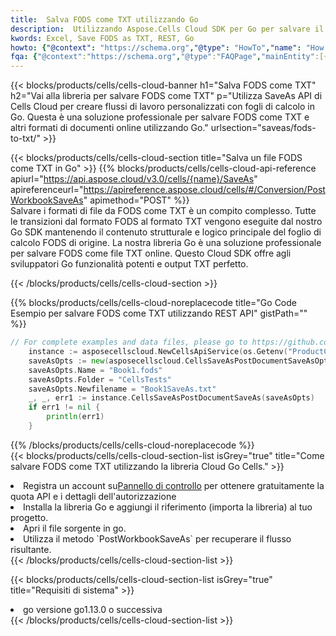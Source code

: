 ```yaml
---
title:  Salva FODS come TXT utilizzando Go
description:  Utilizzando Aspose.Cells Cloud SDK per Go per salvare il file in formato FODS come file in formato TXT.
kwords: Excel, Save FODS as TXT, REST, Go
howto: {"@context": "https://schema.org","@type": "HowTo","name": "How to save FODS as TXT using the Cells Cloud Go library.","description": "How to save FODS as TXT using the Cells Cloud Go library.","image": {"@type": "ImageObject"},"url": "/go/saveas/fods-to-txt/","step": [{ "@type": "HowToStep","name": "How to save FODS as TXT using the Cells Cloud Go library. step 1", "image": {"@type": "ImageObject",},"url": "/go/saveas/fods-to-txt/","text": "Register an account at <a href='https://dashboard.aspose.cloud/'>Dashboard</a> to get free API quota & authorization details",},{ "@type": "HowToStep","name": "How to save FODS as TXT using the Cells Cloud Go library. step 1", "image": {"@type": "ImageObject",},"url": "/go/saveas/fods-to-txt/","text": "Install Go library and add the reference (import the library) to your project.",},{ "@type": "HowToStep","name": "How to save FODS as TXT using the Cells Cloud Go library. step 1", "image": {"@type": "ImageObject",},"url": "/go/saveas/fods-to-txt/","text": "Open the source file in go.",},{ "@type": "HowToStep","name": "How to save FODS as TXT using the Cells Cloud Go library. step 1", "image": {"@type": "ImageObject",},"url": "/go/saveas/fods-to-txt/","text": "Use the `PostWorkbookSaveAs` method to retrieve the resulting stream.",}, ],"supply": {"@type": "HowToSupply","name": "document"},"tool": [{"@type": "HowToTool","name": "Goland, Visual Studio Code, Eclipse"},{"@type": "HowToTool","name": "Aspose Cells"}],"totalTime": "PT6M"}
fqa: {"@context":"https://schema.org","@type":"FAQPage","mainEntity":[{"@type":"Question","name":"Why save file as other formats file in C# using REST API?","acceptedAnswer":{"@type":"Answer","text":"Documents are encoded in many ways, and some files may be incompatible with the software you use. To open and read such files, just save them as appropriate file formats.<br/><ol><li>Install .NET SDK and add the reference (import the library) to your project.</li><li>Open the source file in C# using REST API.</li><li>Call the PostWorkbookSaveAsRequest() method, passing an output filename with required extension.</li><li>Get the result of save as a separate file.</li></ol>"}},{"@type":"Question","name":"What file formats can I save as with your C# library?","acceptedAnswer":{"@type":"Answer","text":"We support a variety of file formats for conversion using .NET library, including XLSX, Excel, xls , PDF, CSV, HTML, Markdown, XML, PNG, JPG, TIFF, Json, TXT and many more."}},{"@type":"Question","name":"What is the maximum allowed file size for conversion using this .NET library?","acceptedAnswer":{"@type":"Answer","text":"There are no file size limits for format conversions using .NET library."}}]}
---
```

{{< blocks/products/cells/cells-cloud-banner h1="Salva FODS come TXT" h2="Vai alla libreria per salvare FODS come TXT" p="Utilizza SaveAs API di Cells Cloud per creare flussi di lavoro personalizzati con fogli di calcolo in Go. Questa è una soluzione professionale per salvare FODS come TXT e altri formati di documenti online utilizzando Go." urlsection="saveas/fods-to-txt/" >}}

{{< blocks/products/cells/cells-cloud-section title="Salva un file FODS come TXT in Go" >}}
{{% blocks/products/cells/cells-cloud-api-reference apiurl="https://api.aspose.cloud/v3.0/cells/{name}/SaveAs" apireferenceurl="https://apireference.aspose.cloud/cells/#/Conversion/PostWorkbookSaveAs" apimethod="POST" %}}
<br/>
Salvare i formati di file da FODS come TXT è un compito complesso. Tutte le transizioni dal formato FODS al formato TXT vengono eseguite dal nostro Go SDK mantenendo il contenuto strutturale e logico principale del foglio di calcolo FODS di origine. La nostra libreria Go è una soluzione professionale per salvare FODS come file TXT online. Questo Cloud SDK offre agli sviluppatori Go funzionalità potenti e output TXT perfetto.

{{< /blocks/products/cells/cells-cloud-section >}}

{{% blocks/products/cells/cells-cloud-noreplacecode title="Go Code Esempio per salvare FODS come TXT utilizzando REST API" gistPath="" %}}
  
```go
// For complete examples and data files, please go to https://github.com/aspose-cells-cloud/aspose-cells-cloud-go/
    instance := asposecellscloud.NewCellsApiService(os.Getenv("ProductClientId"), os.Getenv("ProductClientSecret"))
    saveAsOpts := new(asposecellscloud.CellsSaveAsPostDocumentSaveAsOpts)
    saveAsOpts.Name = "Book1.fods"
    saveAsOpts.Folder = "CellsTests"
    saveAsOpts.Newfilename = "Book1SaveAs.txt"
    _, _, err1 := instance.CellsSaveAsPostDocumentSaveAs(saveAsOpts)
    if err1 != nil {
	    println(err1)
    }
```
  
{{% /blocks/products/cells/cells-cloud-noreplacecode %}}
<br/>
{{< blocks/products/cells/cells-cloud-section-list isGrey="true" title="Come salvare FODS come TXT utilizzando la libreria Cloud Go Cells." >}}
<li> Registra un account su<a href="https://dashboard.aspose.cloud/">Pannello di controllo</a> per ottenere gratuitamente la quota API e i dettagli dell'autorizzazione</li>
<li>Installa la libreria Go e aggiungi il riferimento (importa la libreria) al tuo progetto.</li>
<li>Apri il file sorgente in go.</li>
<li>Utilizza il metodo `PostWorkbookSaveAs` per recuperare il flusso risultante.</li>
{{< /blocks/products/cells/cells-cloud-section-list >}}

{{< blocks/products/cells/cells-cloud-section-list isGrey="true" title="Requisiti di sistema" >}}
<li>go versione go1.13.0 o successiva</li>
{{< /blocks/products/cells/cells-cloud-section-list >}}
